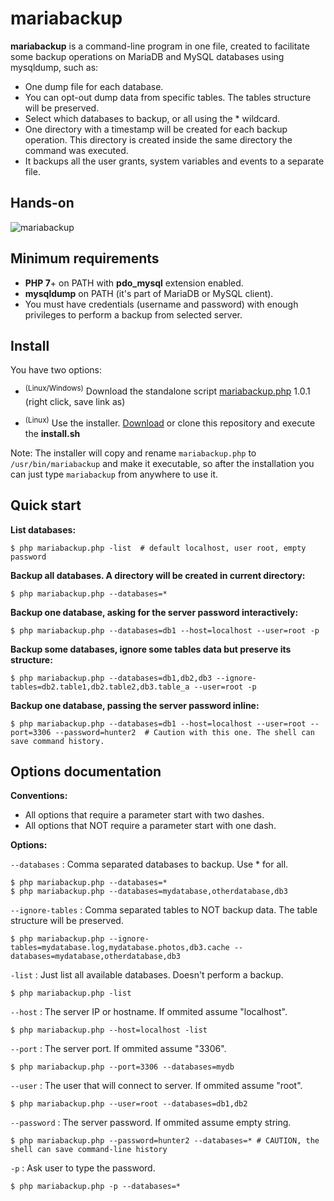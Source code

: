 # mariabackup

**mariabackup** is a command-line program in one file, created to facilitate some backup operations on MariaDB and MySQL databases using mysqldump, such as:

- One dump file for each database.
- You can opt-out dump data from specific tables. The tables structure will be preserved.
- Select which databases to backup, or all using the * wildcard.
- One directory with a timestamp will be created for each backup operation. This directory is created inside the same directory the command was executed.
- It backups all the user grants, system variables and events to a separate file.

## Hands-on

![mariabackup](https://user-images.githubusercontent.com/193798/183129717-5ef88ce9-adbd-4a86-bba0-63b8da8365a8.gif)

## Minimum requirements

- **PHP 7**+ on PATH with **pdo_mysql** extension enabled.
- **mysqldump** on PATH (it's part of MariaDB or MySQL client).
- You must have credentials (username and password) with enough privileges to perform a backup from selected server.

## Install

You have two options:

- <sup>(Linux/Windows)</sup> Download the standalone script [mariabackup.php](https://raw.githubusercontent.com/llagerlof/mariabackup/master/mariabackup.php) 1.0.1 (right click, save link as)

- <sup>(Linux)</sup> Use the installer. [Download](https://github.com/llagerlof/mariabackup/archive/refs/heads/master.zip) or clone this repository and execute the **install.sh**

Note: The installer will copy and rename `mariabackup.php` to `/usr/bin/mariabackup` and make it executable, so after the installation you can just type `mariabackup` from anywhere to use it.

## Quick start

**List databases:**

  ```shell
  $ php mariabackup.php -list  # default localhost, user root, empty password
  ```

**Backup all databases. A directory will be created in current directory:**

```shell
$ php mariabackup.php --databases=*
```

**Backup one database, asking for the server password interactively:**

```shell
$ php mariabackup.php --databases=db1 --host=localhost --user=root -p
```

**Backup some databases, ignore some tables data but preserve its structure:**

```shell
$ php mariabackup.php --databases=db1,db2,db3 --ignore-tables=db2.table1,db2.table2,db3.table_a --user=root -p
```

**Backup one database, passing the server password inline:**

```shell
$ php mariabackup.php --databases=db1 --host=localhost --user=root --port=3306 --password=hunter2  # Caution with this one. The shell can save command history.
```

## Options documentation

**Conventions:**

- All options that require a parameter start with two dashes.
- All options that NOT require a parameter start with one dash.

**Options:**

`--databases` : Comma separated databases to backup. Use * for all.

```shell
$ php mariabackup.php --databases=*
$ php mariabackup.php --databases=mydatabase,otherdatabase,db3
```

`--ignore-tables` : Comma separated tables to NOT backup data. The table structure will be preserved.

```shell
$ php mariabackup.php --ignore-tables=mydatabase.log,mydatabase.photos,db3.cache --databases=mydatabase,otherdatabase,db3
```

`-list` : Just list all available databases. Doesn't perform a backup.

```shell
$ php mariabackup.php -list
```

`--host` : The server IP or hostname. If ommited assume "localhost".

```shell
$ php mariabackup.php --host=localhost -list
```

`--port` : The server port. If ommited assume "3306".

```shell
$ php mariabackup.php --port=3306 --databases=mydb
```

`--user` : The user that will connect to server. If ommited assume "root".

```shell
$ php mariabackup.php --user=root --databases=db1,db2
```

`--password` : The server password. If ommited assume empty string.

```shell
$ php mariabackup.php --password=hunter2 --databases=* # CAUTION, the shell can save command-line history
```

`-p` : Ask user to type the password.

```shell
$ php mariabackup.php -p --databases=*
```
